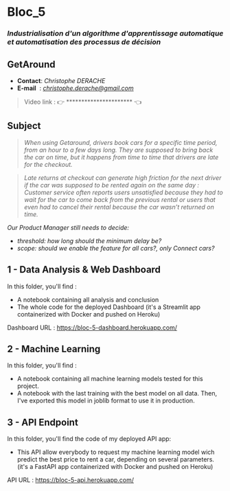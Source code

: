 # Bloc_5
### *Industrialisation d'un algorithme d'apprentissage automatique et automatisation des processus de décision*
## **GetAround**

- **Contact**: *Christophe DERACHE*
- **E-mail**&nbsp;&nbsp;: *christophe.derache@gmail.com*

> Video link : 👉 ********************** 👈

## Subject

>*When using Getaround, drivers book cars for a specific time period, from an hour to a few days long. They are supposed to bring back the car on time, but it happens from time to time that drivers are late for the checkout.*

>*Late returns at checkout can generate high friction for the next driver if the car was supposed to be rented again on the same day : Customer service often reports users unsatisfied because they had to wait for the car to come back from the previous rental or users that even had to cancel their rental because the car wasn’t returned on time.*

*Our Product Manager still needs to decide:*

- *threshold: how long should the minimum delay be?*
- *scope: should we enable the feature for all cars?, only Connect cars?*


## 1 - Data Analysis & Web Dashboard

In this folder, you'll find :
- A notebook containing all analysis and conclusion 
- The whole code for the deployed Dashboard 
(it's a Streamlit app containerized with Docker and pushed on Heroku)

Dashboard URL : https://bloc-5-dashboard.herokuapp.com/


## 2 - Machine Learning

In this folder, you'll find : 
- A notebook containing all machine learning models tested for this project.
- A notebook with the last training with the best model on all data. Then, I've exported this model in joblib format to use it in production.


## 3 - API Endpoint

In this folder, you'll find the code of my deployed API app:
- This API allow everybody to request my machine learning model wich predict the best price to rent a car, depending on several parameters.
(it's a FastAPI app containerized with Docker and pushed on Heroku)

API URL : https://bloc-5-api.herokuapp.com/








